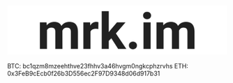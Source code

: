 <a href="https://mrk.im"><img src="https://raw.githubusercontent.com/mrk-im/mrk-im/main/mrk-github.png"></a>

BTC: bc1qzm8mzeehthve23fhhv3a46hvgm0ngkcphzrvhs
ETH: 0x3FeB9cEcb0f26b3D556ec2F97D9348d06d917b31
